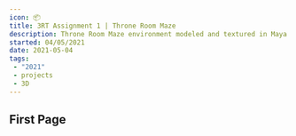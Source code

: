 ```yaml
---
icon: 📦
title: 3RT Assignment 1 | Throne Room Maze
description: Throne Room Maze environment modeled and textured in Maya and Substance Painter. Environment built in Unity
started: 04/05/2021
date: 2021-05-04
tags: 
 - "2021"
 - projects
 - 3D
---
```


## First Page